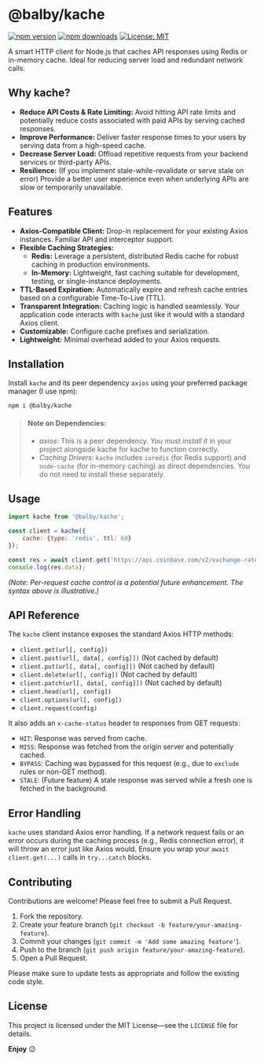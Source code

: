 # @balby/kache

[![npm version](https://badge.fury.io/js/%40balby%2Fkache.svg)](https://badge.fury.io/js/%40balby%2Fkache)
[![npm downloads](https://img.shields.io/npm/dm/%40balby%2Fkache.svg)](https://www.npmjs.com/package/%40balby%2Fkache)
[![License: MIT](https://img.shields.io/badge/License-MIT-yellow.svg)](https://opensource.org/licenses/MIT)

A smart HTTP client for Node.js that caches API responses using Redis or in-memory cache.
Ideal for reducing server load and redundant network calls.

## Why kache?

- **Reduce API Costs & Rate Limiting:** Avoid hitting API rate limits and potentially reduce costs associated with paid
  APIs by serving cached responses.
- **Improve Performance:** Deliver faster response times to your users by serving data from a high-speed cache.
- **Decrease Server Load:** Offload repetitive requests from your backend services or third-party APIs.
- **Resilience:** (If you implement stale-while-revalidate or serve stale on error) Provide a better user experience
  even when underlying APIs are slow or temporarily unavailable.

## Features

-   **Axios-Compatible Client:** Drop-in replacement for your existing Axios instances. Familiar API and interceptor support.
-   **Flexible Caching Strategies:**
    -   **Redis:** Leverage a persistent, distributed Redis cache for robust caching in production environments.
    -   **In-Memory:** Lightweight, fast caching suitable for development, testing, or single-instance deployments.
-   **TTL-Based Expiration:** Automatically expire and refresh cache entries based on a configurable Time-To-Live (TTL).
-   **Transparent Integration:** Caching logic is handled seamlessly. Your application code interacts with `kache` just like it would with a standard Axios client.
-   **Customizable:** Configure cache prefixes and serialization.
-   **Lightweight:** Minimal overhead added to your Axios requests.

## Installation

Install `kache` and its peer dependency `axios` using your preferred package manager (I use npm):

```npm
npm i @balby/kache
```

> #### Note on Dependencies:
> - *_axios_*: This is a peer dependency. 
 *You must install it* in your project alongside kache for kache to function correctly.
> - *_Caching Drivers_*: `kache` includes `ioredis` (for Redis support) and `node-cache` 
 (for in-memory caching) as direct dependencies. 
 You do not need to install these separately.

## Usage

```js
import kache from '@balby/kache';

const client = kache({
    cache: {type: 'redis', ttl: 60}
});

const res = await client.get('https://api.coinbase.com/v2/exchange-rates?currency=BTC');
console.log(res.data);
```

*(Note: Per-request cache control is a potential future enhancement. The syntax above is illustrative.)*

## API Reference

The `kache` client instance exposes the standard Axios HTTP methods:

-   `client.get(url[, config])`
-   `client.post(url[, data[, config]])` (Not cached by default)
-   `client.put(url[, data[, config]])` (Not cached by default)
-   `client.delete(url[, config])` (Not cached by default)
-   `client.patch(url[, data[, config]])` (Not cached by default)
-   `client.head(url[, config])`
-   `client.options(url[, config])`
-   `client.request(config)`

It also adds an `x-cache-status` header to responses from GET requests:
-   `HIT`: Response was served from cache.
-   `MISS`: Response was fetched from the origin server and potentially cached.
-   `BYPASS`: Caching was bypassed for this request (e.g., due to `exclude` rules or non-GET method).
-   `STALE`: (Future feature) A stale response was served while a fresh one is fetched in the background.

## Error Handling

`kache` uses standard Axios error handling.
If a network request fails or an error occurs during the caching process 
(e.g., Redis connection error), it will throw an error just like Axios would. 
Ensure you wrap your `await client.get(...)` calls in `try...catch` blocks.

## Contributing

Contributions are welcome! Please feel free to submit a Pull Request.

1.  Fork the repository.
2.  Create your feature branch (`git checkout -b feature/your-amazing-feature`).
3.  Commit your changes (`git commit -m 'Add some amazing feature'`).
4.  Push to the branch (`git push origin feature/your-amazing-feature`).
5.  Open a Pull Request.

Please make sure to update tests as appropriate and follow the existing code style.

## License

This project is licensed under the MIT License—see the `LICENSE` file for details.

**Enjoy** 😉



